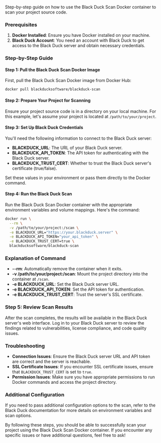 Step-by-step guide on how to use the Black Duck Scan Docker container to scan your project source code.

### Prerequisites
1. **Docker Installed**: Ensure you have Docker installed on your machine.
2. **Black Duck Account**: You need an account with Black Duck to get access to the Black Duck server and obtain necessary credentials.

### Step-by-Step Guide

#### Step 1: Pull the Black Duck Scan Docker Image
First, pull the Black Duck Scan Docker image from Docker Hub:
```bash
docker pull blackducksoftware/blackduck-scan
```

#### Step 2: Prepare Your Project for Scanning
Ensure your project source code is in a directory on your local machine. For this example, let's assume your project is located at `/path/to/your/project`.

#### Step 3: Set Up Black Duck Credentials
You'll need the following information to connect to the Black Duck server:
- **BLACKDUCK_URL**: The URL of your Black Duck server.
- **BLACKDUCK_API_TOKEN**: The API token for authenticating with the Black Duck server.
- **BLACKDUCK_TRUST_CERT**: Whether to trust the Black Duck server's certificate (true/false).

Set these values in your environment or pass them directly to the Docker command.

#### Step 4: Run the Black Duck Scan
Run the Black Duck Scan Docker container with the appropriate environment variables and volume mappings. Here's the command:

```bash
docker run \
  --rm \
  -v /path/to/your/project:/scan \
  -e BLACKDUCK_URL="https://your.blackduck.server" \
  -e BLACKDUCK_API_TOKEN="your_api_token" \
  -e BLACKDUCK_TRUST_CERT=true \
  blackducksoftware/blackduck-scan
```

### Explanation of Command
- **--rm**: Automatically remove the container when it exits.
- **-v /path/to/your/project:/scan**: Mount the project directory into the container at `/scan`.
- **-e BLACKDUCK_URL**: Set the Black Duck server URL.
- **-e BLACKDUCK_API_TOKEN**: Set the API token for authentication.
- **-e BLACKDUCK_TRUST_CERT**: Trust the server's SSL certificate.

### Step 5: Review Scan Results
After the scan completes, the results will be available in the Black Duck server's web interface. Log in to your Black Duck server to review the findings related to vulnerabilities, license compliance, and code quality issues.

### Troubleshooting
- **Connection Issues**: Ensure the Black Duck server URL and API token are correct and the server is reachable.
- **SSL Certificate Issues**: If you encounter SSL certificate issues, ensure that `BLACKDUCK_TRUST_CERT` is set to `true`.
- **Permission Issues**: Make sure you have appropriate permissions to run Docker commands and access the project directory.

### Additional Configuration
If you need to pass additional configuration options to the scan, refer to the Black Duck documentation for more details on environment variables and scan options.

By following these steps, you should be able to successfully scan your project using the Black Duck Scan Docker container. If you encounter any specific issues or have additional questions, feel free to ask!